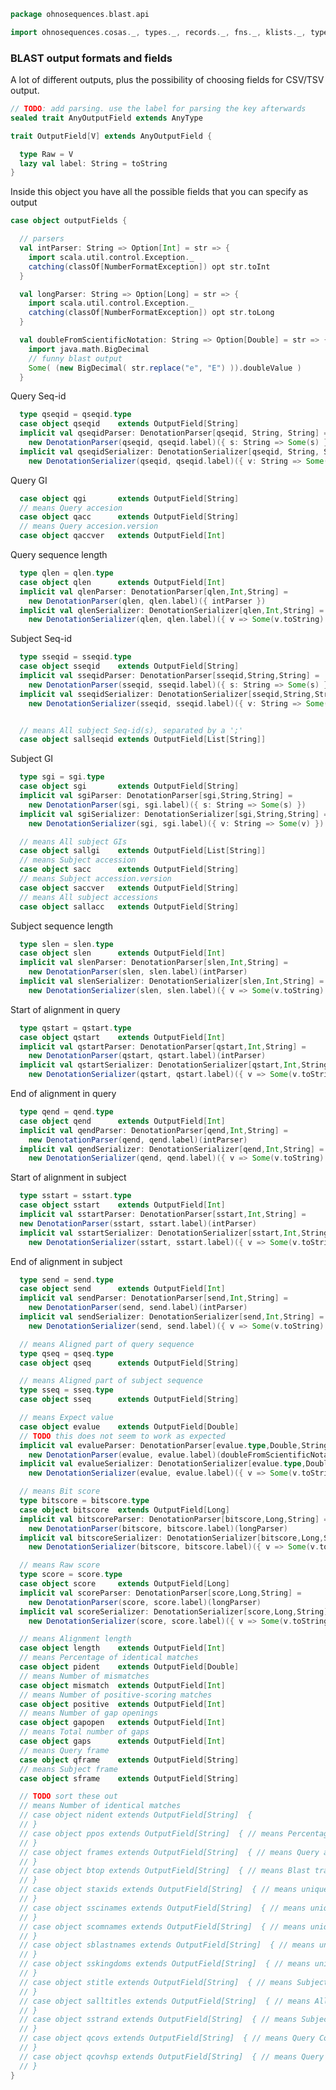 
```scala
package ohnosequences.blast.api

import ohnosequences.cosas._, types._, records._, fns._, klists._, typeUnions._
```


### BLAST output formats and fields

A lot of different outputs, plus the possibility of choosing fields for CSV/TSV output.


```scala
// TODO: add parsing. use the label for parsing the key afterwards
sealed trait AnyOutputField extends AnyType

trait OutputField[V] extends AnyOutputField {

  type Raw = V
  lazy val label: String = toString
}
```

Inside this object you have all the possible fields that you can specify as output

```scala
case object outputFields {

  // parsers
  val intParser: String => Option[Int] = str => {
    import scala.util.control.Exception._
    catching(classOf[NumberFormatException]) opt str.toInt
  }

  val longParser: String => Option[Long] = str => {
    import scala.util.control.Exception._
    catching(classOf[NumberFormatException]) opt str.toLong
  }

  val doubleFromScientificNotation: String => Option[Double] = str => {
    import java.math.BigDecimal
    // funny blast output
    Some( (new BigDecimal( str.replace("e", "E") )).doubleValue )
  }
```

Query Seq-id

```scala
  type qseqid = qseqid.type
  case object qseqid    extends OutputField[String]
  implicit val qseqidParser: DenotationParser[qseqid, String, String] =
    new DenotationParser(qseqid, qseqid.label)({ s: String => Some(s) })
  implicit val qseqidSerializer: DenotationSerializer[qseqid, String, String] =
    new DenotationSerializer(qseqid, qseqid.label)({ v: String => Some(v) })
```

Query GI

```scala
  case object qgi       extends OutputField[String]
  // means Query accesion
  case object qacc      extends OutputField[String]
  // means Query accesion.version
  case object qaccver   extends OutputField[Int]
```

Query sequence length

```scala
  type qlen = qlen.type
  case object qlen      extends OutputField[Int]
  implicit val qlenParser: DenotationParser[qlen,Int,String] =
    new DenotationParser(qlen, qlen.label)({ intParser })
  implicit val qlenSerializer: DenotationSerializer[qlen,Int,String] =
    new DenotationSerializer(qlen, qlen.label)({ v => Some(v.toString) })
```

Subject Seq-id

```scala
  type sseqid = sseqid.type
  case object sseqid    extends OutputField[String]
  implicit val sseqidParser: DenotationParser[sseqid,String,String] =
    new DenotationParser(sseqid, sseqid.label)({ s: String => Some(s) })
  implicit val sseqidSerializer: DenotationSerializer[sseqid,String,String] =
    new DenotationSerializer(sseqid, sseqid.label)({ v: String => Some(v) })


  // means All subject Seq-id(s), separated by a ';'
  case object sallseqid extends OutputField[List[String]]
```

Subject GI

```scala
  type sgi = sgi.type
  case object sgi       extends OutputField[String]
  implicit val sgiParser: DenotationParser[sgi,String,String] =
    new DenotationParser(sgi, sgi.label)({ s: String => Some(s) })
  implicit val sgiSerializer: DenotationSerializer[sgi,String,String] =
    new DenotationSerializer(sgi, sgi.label)({ v: String => Some(v) })

  // means All subject GIs
  case object sallgi    extends OutputField[List[String]]
  // means Subject accession
  case object sacc      extends OutputField[String]
  // means Subject accession.version
  case object saccver   extends OutputField[String]
  // means All subject accessions
  case object sallacc   extends OutputField[String]
```

Subject sequence length

```scala
  type slen = slen.type
  case object slen      extends OutputField[Int]
  implicit val slenParser: DenotationParser[slen,Int,String] =
    new DenotationParser(slen, slen.label)(intParser)
  implicit val slenSerializer: DenotationSerializer[slen,Int,String] =
    new DenotationSerializer(slen, slen.label)({ v => Some(v.toString) })
```

Start of alignment in query

```scala
  type qstart = qstart.type
  case object qstart    extends OutputField[Int]
  implicit val qstartParser: DenotationParser[qstart,Int,String] =
    new DenotationParser(qstart, qstart.label)(intParser)
  implicit val qstartSerializer: DenotationSerializer[qstart,Int,String] =
    new DenotationSerializer(qstart, qstart.label)({ v => Some(v.toString) })
```

End of alignment in query

```scala
  type qend = qend.type
  case object qend      extends OutputField[Int]
  implicit val qendParser: DenotationParser[qend,Int,String] =
    new DenotationParser(qend, qend.label)(intParser)
  implicit val qendSerializer: DenotationSerializer[qend,Int,String] =
    new DenotationSerializer(qend, qend.label)({ v => Some(v.toString) })
```

Start of alignment in subject

```scala
  type sstart = sstart.type
  case object sstart    extends OutputField[Int]
  implicit val sstartParser: DenotationParser[sstart,Int,String] =
  new DenotationParser(sstart, sstart.label)(intParser)
  implicit val sstartSerializer: DenotationSerializer[sstart,Int,String] =
    new DenotationSerializer(sstart, sstart.label)({ v => Some(v.toString) })
```

End of alignment in subject

```scala
  type send = send.type
  case object send      extends OutputField[Int]
  implicit val sendParser: DenotationParser[send,Int,String] =
    new DenotationParser(send, send.label)(intParser)
  implicit val sendSerializer: DenotationSerializer[send,Int,String] =
    new DenotationSerializer(send, send.label)({ v => Some(v.toString) })

  // means Aligned part of query sequence
  type qseq = qseq.type
  case object qseq      extends OutputField[String]

  // means Aligned part of subject sequence
  type sseq = sseq.type
  case object sseq      extends OutputField[String]

  // means Expect value
  case object evalue    extends OutputField[Double]
  // TODO this does not seem to work as expected
  implicit val evalueParser: DenotationParser[evalue.type,Double,String] =
    new DenotationParser(evalue, evalue.label)(doubleFromScientificNotation)
  implicit val evalueSerializer: DenotationSerializer[evalue.type,Double,String] =
    new DenotationSerializer(evalue, evalue.label)({ v => Some(v.toString) })

  // means Bit score
  type bitscore = bitscore.type
  case object bitscore  extends OutputField[Long]
  implicit val bitscoreParser: DenotationParser[bitscore,Long,String] =
    new DenotationParser(bitscore, bitscore.label)(longParser)
  implicit val bitscoreSerializer: DenotationSerializer[bitscore,Long,String] =
    new DenotationSerializer(bitscore, bitscore.label)({ v => Some(v.toString) })

  // means Raw score
  type score = score.type
  case object score     extends OutputField[Long]
  implicit val scoreParser: DenotationParser[score,Long,String] =
    new DenotationParser(score, score.label)(longParser)
  implicit val scoreSerializer: DenotationSerializer[score,Long,String] =
    new DenotationSerializer(score, score.label)({ v => Some(v.toString) })

  // means Alignment length
  case object length    extends OutputField[Int]
  // means Percentage of identical matches
  case object pident    extends OutputField[Double]
  // means Number of mismatches
  case object mismatch  extends OutputField[Int]
  // means Number of positive-scoring matches
  case object positive  extends OutputField[Int]
  // means Number of gap openings
  case object gapopen   extends OutputField[Int]
  // means Total number of gaps
  case object gaps      extends OutputField[Int]
  // means Query frame
  case object qframe    extends OutputField[String]
  // means Subject frame
  case object sframe    extends OutputField[String]

  // TODO sort these out
  // means Number of identical matches
  // case object nident extends OutputField[String]  {
  // }
  // case object ppos extends OutputField[String]  { // means Percentage of positive-scoring matches
  // }
  // case object frames extends OutputField[String]  { // means Query and subject frames separated by a '/'
  // }
  // case object btop extends OutputField[String]  { // means Blast traceback operations (BTOP)
  // }
  // case object staxids extends OutputField[String]  { // means unique Subject Taxonomy ID(s), separated by a ';' (in numerical order)
  // }
  // case object sscinames extends OutputField[String]  { // means unique Subject Scientific Name(s), separated by a ';'
  // }
  // case object scomnames extends OutputField[String]  { // means unique Subject Common Name(s), separated by a ';'
  // }
  // case object sblastnames extends OutputField[String]  { // means unique Subject Blast Name(s), separated by a ';' (in alphabetical order)
  // }
  // case object sskingdoms extends OutputField[String]  { // means unique Subject Super Kingdom(s), separated by a ';' (in alphabetical order)
  // }
  // case object stitle extends OutputField[String]  { // means Subject Title
  // }
  // case object salltitles extends OutputField[String]  { // means All Subject Title(s), separated by a '<>'
  // }
  // case object sstrand extends OutputField[String]  { // means Subject Strand
  // }
  // case object qcovs extends OutputField[String]  { // means Query Coverage Per Subject
  // }
  // case object qcovhsp extends OutputField[String]  { // means Query Coverage Per HSP
  // }
}

```




[main/scala/api/commands/blastn.scala]: commands/blastn.scala.md
[main/scala/api/commands/blastp.scala]: commands/blastp.scala.md
[main/scala/api/commands/blastx.scala]: commands/blastx.scala.md
[main/scala/api/commands/makeblastdb.scala]: commands/makeblastdb.scala.md
[main/scala/api/commands/tblastn.scala]: commands/tblastn.scala.md
[main/scala/api/commands/tblastx.scala]: commands/tblastx.scala.md
[main/scala/api/expressions.scala]: expressions.scala.md
[main/scala/api/options.scala]: options.scala.md
[main/scala/api/outputFields.scala]: outputFields.scala.md
[main/scala/api/package.scala]: package.scala.md
[test/scala/CommandGeneration.scala]: ../../../test/scala/CommandGeneration.scala.md
[test/scala/OutputFieldsSpecification.scala]: ../../../test/scala/OutputFieldsSpecification.scala.md
[test/scala/OutputParsing.scala]: ../../../test/scala/OutputParsing.scala.md